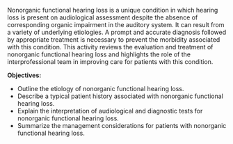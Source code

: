 Nonorganic functional hearing loss is a unique condition in which hearing loss is present on audiological assessment despite the absence of corresponding organic impairment in the auditory system. It can result from a variety of underlying etiologies. A prompt and accurate diagnosis followed by appropriate treatment is necessary to prevent the morbidity associated with this condition. This activity reviews the evaluation and treatment of nonorganic functional hearing loss and highlights the role of the interprofessional team in improving care for patients with this condition.

**Objectives:**
- Outline the etiology of nonorganic functional hearing loss.
- Describe a typical patient history associated with nonorganic functional hearing loss.
- Explain the interpretation of audiological and diagnostic tests for nonorganic functional hearing loss.
- Summarize the management considerations for patients with nonorganic functional hearing loss.